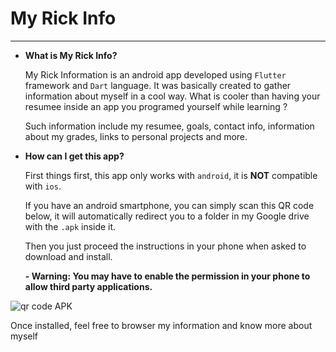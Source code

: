 # My Rick Info

---

- **What is My Rick Info?**

  My Rick Information is an android app developed using `Flutter` framework and `Dart` language. It was basically created to gather information about myself in a cool way. What is cooler than having your resumee inside an app you programed yourself while learning ?
  
  Such information include my resumee, goals, contact info, information about my grades, links to personal projects and more.


- **How can I get this app?**

  First things first, this app only works with `android`, it is **NOT** compatible with `ios`.
  
  If you have an android smartphone, you can simply scan this QR code below, it will automatically redirect you to a folder in my Google drive with the `.apk` inside it.
  
  Then you just proceed the instructions in your phone when asked to download and install.
  
  **- Warning: You may have to enable the permission in your phone to allow third party applications.**
  
![qr code APK](https://user-images.githubusercontent.com/68413884/96203470-57c44d80-0f38-11eb-888c-b9a350b46388.png)

  Once installed, feel free to browser my information and know more about myself

